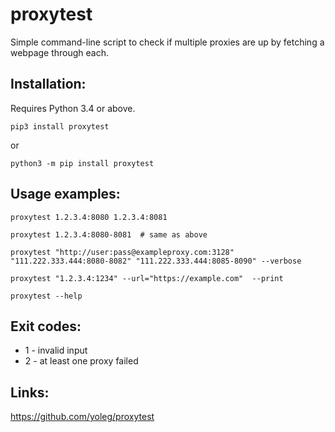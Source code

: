 # proxytest

Simple command-line script to check if multiple proxies are up by fetching a webpage through each.

## Installation:

Requires Python 3.4 or above.

```
pip3 install proxytest
```

or

```
python3 -m pip install proxytest
```

## Usage examples:

```
proxytest 1.2.3.4:8080 1.2.3.4:8081

proxytest 1.2.3.4:8080-8081  # same as above

proxytest "http://user:pass@exampleproxy.com:3128" "111.222.333.444:8080-8082" "111.222.333.444:8085-8090" --verbose

proxytest "1.2.3.4:1234" --url="https://example.com"  --print

proxytest --help
```

## Exit codes:

* 1 - invalid input
* 2 - at least one proxy failed

## Links:

https://github.com/yoleg/proxytest
